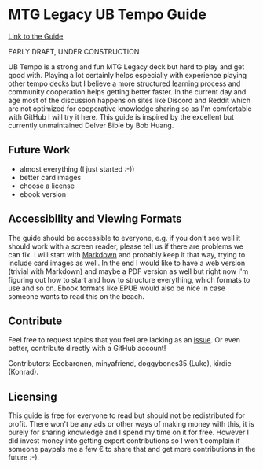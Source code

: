 # MTG Legacy UB Tempo Guide

[Link to the Guide](https://konradhoeffner.github.io/tempoguide/)

EARLY DRAFT, UNDER CONSTRUCTION

UB Tempo is a strong and fun MTG Legacy deck but hard to play and get good with.
Playing a lot certainly helps especially with experience playing other tempo decks but I believe a more structured learning process and community cooperation helps getting better faster.
In the current day and age most of the discussion happens on sites like Discord and Reddit which are not optimized for cooperative knowledge sharing so as I'm comfortable with GitHub I will try it here.
This guide is inspired by the excellent but currently unmaintained Delver Bible by Bob Huang.

## Future Work

* almost everything (I just started :-))
* better card images
* choose a license
* ebook version

## Accessibility and Viewing Formats

The guide should be accessible to everyone, e.g. if you don't see well it should work with a screen reader, please tell us if there are problems we can fix.
I will start with [Markdown](https://www.markdownguide.org/) and probably keep it that way, trying to include card images as well.
In the end I would like to have a web version (trivial with Markdown) and maybe a PDF version as well but right now I'm figuring out how to start and how to structure everything, which formats to use and so on.
Ebook formats like EPUB would also be nice in case someone wants to read this on the beach.

## Contribute

Feel free to request topics that you feel are lacking as an [issue](https://github.com/KonradHoeffner/tempoguide/issues).
Or even better, contribute directly with a GitHub account!

Contributors: Ecobaronen, minyafriend, doggybones35 (Luke), kirdie (Konrad).

## Licensing

This guide is free for everyone to read but should not be redistributed for profit.
There won't be any ads or other ways of making money with this, it is purely for sharing knowledge and I spend my time on it for free.
However I did invest money into getting expert contributions so I won't complain if someone paypals me a few € to share that and get more contributions in the future :-).
